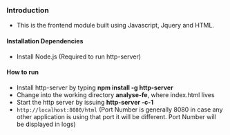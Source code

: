 
### Introduction
* This is the frontend module built using Javascript, Jquery and HTML.

#### Installation Dependencies
* Install Node.js (Required to run http-server)

#### How to run
* Install http-server by typing **npm install -g http-server**
* Change into the working directory **analyse-fe**, where index.html lives
* Start the http server by issuing **http-server -c-1**
* ```http://localhost:8080/html``` (Port Number is generally 8080 in case any other application is using
that port it will be different. Port Number will be displayed in logs)

